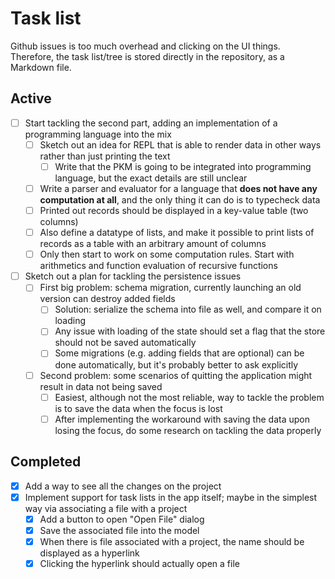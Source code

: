 # Task list

Github issues is too much overhead and clicking on the UI things. Therefore, the task list/tree is stored directly in the repository, as a Markdown file.

## Active

* [ ] Start tackling the second part, adding an implementation of a programming language into the mix
  * [ ] Sketch out an idea for REPL that is able to render data in other ways rather than just printing the text
    * [ ] Write that the PKM is going to be integrated into programming language, but the exact details are still unclear
  * [ ] Write a parser and evaluator for a language that **does not have any computation at all**, and the only thing it can do is to typecheck data
  * [ ] Printed out records should be displayed in a key-value table (two columns)
  * [ ] Also define a datatype of lists, and make it possible to print lists of records as a table with an arbitrary amount of columns
  * [ ] Only then start to work on some computation rules. Start with arithmetics and function evaluation of recursive functions
* [ ] Sketch out a plan for tackling the persistence issues
  * [ ] First big problem: schema migration, currently launching an old version can destroy added fields
    * [ ] Solution: serialize the schema into file as well, and compare it on loading
    * [ ] Any issue with loading of the state should set a flag that the store should not be saved automatically
    * [ ] Some migrations (e.g. adding fields that are optional) can be done automatically, but it's probably better to ask explicitly
  * [ ] Second problem: some scenarios of quitting the application might result in data not being saved
    * [ ] Easiest, although not the most reliable, way to tackle the problem is to save the data when the focus is lost
    * [ ] After implementing the workaround with saving the data upon losing the focus, do some research on tackling the data properly

## Completed

* [x] Add a way to see all the changes on the project
* [x] Implement support for task lists in the app itself; maybe in the simplest way via associating a file with a project
  * [x] Add a button to open "Open File" dialog
  * [x] Save the associated file into the model
  * [x] When there is file associated with a project, the name should be displayed as a hyperlink
  * [x] Clicking the hyperlink should actually open a file
